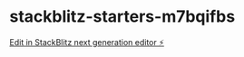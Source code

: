 # stackblitz-starters-m7bqifbs

[Edit in StackBlitz next generation editor ⚡️](https://stackblitz.com/~/github.com/firemoney81-naldon/stackblitz-starters-m7bqifbs)